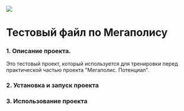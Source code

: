 ![](https://im.mcko.ru/pics/logo.png)
# Тестовый файл по Мегаполису 

### 1. Описание проекта.
Это тестовый проект, который используется для тренировки перед практической частью проекта "Мегаполис. Потенциал".

### 2. Установка и запуск проекта

### 3. Использование проекта
